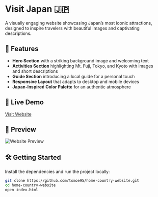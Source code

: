 # Visit Japan 🇯🇵

A visually engaging website showcasing Japan’s most iconic attractions, designed to inspire travelers with beautiful images and captivating descriptions.

## 🌸 Features
- **Hero Section** with a striking background image and welcoming text
- **Activities Section** highlighting Mt. Fuji, Tokyo, and Kyoto with images and short descriptions
- **Guide Section** introducing a local guide for a personal touch
- **Responsive Layout** that adapts to desktop and mobile devices
- **Japan-Inspired Color Palette** for an authentic atmosphere

## 🚀 Live Demo
[Visit Website](https://storied-stroopwafel-0e6eab.netlify.app/)

## 📸 Preview
![Website Preview](image.png)

## 🛠️ Getting Started
Install the dependencies and run the project locally:
```bash
git clone https://github.com/tomoe95/home-country-website.git
cd home-country-website
open index.html
```
